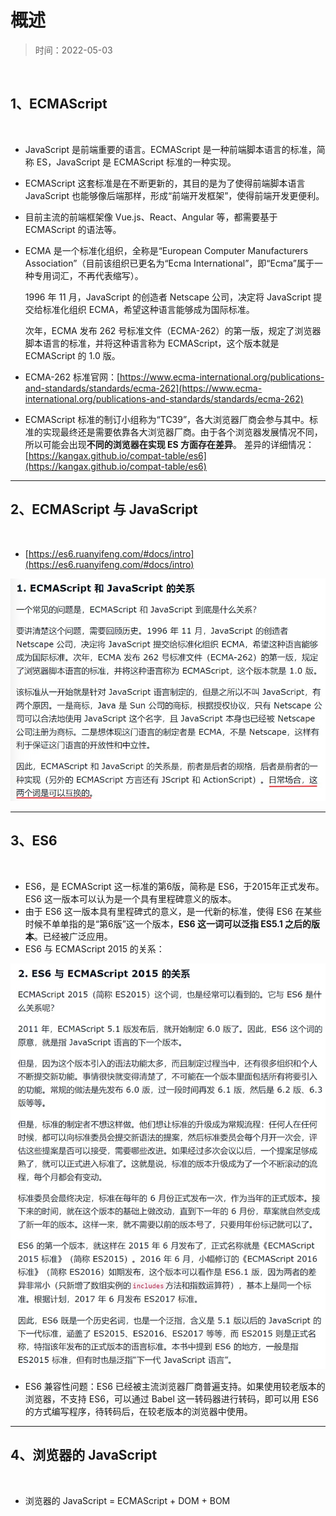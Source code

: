 # 概述

> 时间：2022-05-03

<br/>

## 1、ECMAScript

<br/>

- JavaScript 是前端重要的语言。ECMAScript 是一种前端脚本语言的标准，简称 ES，JavaScript 是 ECMAScript 标准的一种实现。

- ECMAScript 这套标准是在不断更新的，其目的是为了使得前端脚本语言 JavaScript 也能够像后端那样，形成“前端开发框架”，使得前端开发更便利。

- 目前主流的前端框架像 Vue.js、React、Angular 等，都需要基于 ECMAScript 的语法等。

- ECMA 是一个标准化组织，全称是“European Computer Manufacturers Association”（目前该组织已更名为“Ecma International”，即“Ecma”属于一种专用词汇，不再代表缩写）。

  1996 年 11 月，JavaScript 的创造者 Netscape 公司，决定将 JavaScript 提交给标准化组织 ECMA，希望这种语言能够成为国际标准。

  次年，ECMA 发布 262 号标准文件（ECMA-262）的第一版，规定了浏览器脚本语言的标准，并将这种语言称为 ECMAScript，这个版本就是 ECMAScript 的 1.0 版。

- ECMA-262 标准官网：[https://www.ecma-international.org/publications-and-standards/standards/ecma-262](https://www.ecma-international.org/publications-and-standards/standards/ecma-262)

- ECMAScript 标准的制订小组称为“TC39”，各大浏览器厂商会参与其中。标准的实现最终还是需要依靠各大浏览器厂商。由于各个浏览器发展情况不同，所以可能会出现**不同的浏览器在实现 ES 方面存在差异**。 差异的详细情况：[https://kangax.github.io/compat-table/es6](https://kangax.github.io/compat-table/es6)

---

## 2、ECMAScript 与 JavaScript

<br/>

- [https://es6.ruanyifeng.com/#docs/intro](https://es6.ruanyifeng.com/#docs/intro)



<img src="793c46e1-34b7-4114-a9ad-e6ac9144e796/1.jpg" alt="1" style="zoom: 67%;" />



---

## 3、ES6

<br/>

- ES6，是 ECMAScript 这一标准的第6版，简称是 ES6，于2015年正式发布。ES6 这一版本可以认为是一个具有里程碑意义的版本。
- 由于 ES6 这一版本具有里程碑式的意义，是一代新的标准，使得 ES6 在某些时候不单单指的是“第6版”这一个版本，**ES6 这一词可以泛指 ES5.1 之后的版本**。已经被广泛应用。
- ES6 与 ECMAScript 2015 的关系：



<img src="793c46e1-34b7-4114-a9ad-e6ac9144e796/2.jpg" alt="2" style="zoom: 67%;" />



- ES6 兼容性问题：ES6 已经被主流浏览器厂商普遍支持。如果使用较老版本的浏览器，不支持 ES6，可以通过 Babel 这一转码器进行转码，即可以用 ES6 的方式编写程序，待转码后，在较老版本的浏览器中使用。

---

## 4、浏览器的 JavaScript

<br/>

- 浏览器的 JavaScript = ECMAScript + DOM + BOM